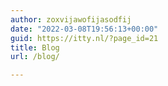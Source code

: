 ```yaml
---
author: zoxvijawofijasodfij
date: "2022-03-08T19:56:13+00:00"
guid: https://itty.nl/?page_id=21
title: Blog
url: /blog/

---
```



